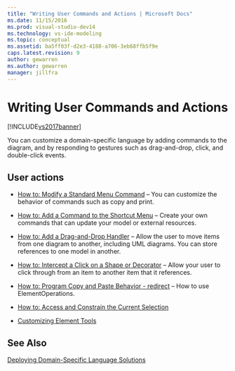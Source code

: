 ```yaml
---
title: "Writing User Commands and Actions | Microsoft Docs"
ms.date: 11/15/2016
ms.prod: visual-studio-dev14
ms.technology: vs-ide-modeling
ms.topic: conceptual
ms.assetid: ba5ff03f-d2e3-4188-a706-3eb68ffb5f9e
caps.latest.revision: 9
author: gewarren
ms.author: gewarren
manager: jillfra
---
```

# Writing User Commands and Actions
[!INCLUDE[vs2017banner](../includes/vs2017banner.md)]

You can customize a domain-specific language by adding commands to the diagram, and by responding to gestures such as drag-and-drop, click, and double-click events.  
  
## User actions  
  
- [How to: Modify a Standard Menu Command](../modeling/how-to-modify-a-standard-menu-command-in-a-domain-specific-language.md) – You can customize the behavior of commands such as copy and print.  
  
- [How to: Add a Command to the Shortcut Menu](../modeling/how-to-add-a-command-to-the-shortcut-menu.md) – Create your own commands that can update your model or external resources.  
  
- [How to: Add a Drag-and-Drop Handler](../modeling/how-to-add-a-drag-and-drop-handler.md) – Allow the user to move items from one diagram to another, including UML diagrams. You can store references to one model in another.  
  
- [How to: Intercept a Click on a Shape or Decorator](../modeling/how-to-intercept-a-click-on-a-shape-or-decorator.md) – Allow your user to click through from an item to another item that it references.  
  
- [How to: Program Copy and Paste Behavior - redirect](../misc/how-to-program-copy-and-paste-behavior-redirect.md) – How to use ElementOperations.  
  
- [How to: Access and Constrain the Current Selection](../modeling/how-to-access-and-constrain-the-current-selection.md)  
  
- [Customizing Element Tools](../modeling/customizing-element-tools.md)  
  
## See Also  
 [Deploying Domain-Specific Language Solutions](../modeling/deploying-domain-specific-language-solutions.md)
